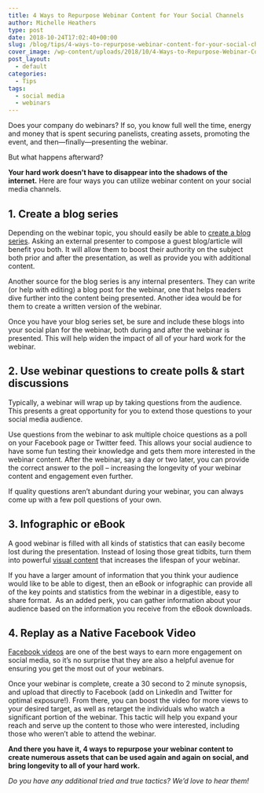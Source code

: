 ```yaml
---
title: 4 Ways to Repurpose Webinar Content for Your Social Channels
author: Michelle Heathers
type: post
date: 2018-10-24T17:02:40+00:00
slug: /blog/tips/4-ways-to-repurpose-webinar-content-for-your-social-channels
cover_image: /wp-content/uploads/2018/10/4-Ways-to-Repurpose-Webinar-Content-for-Your-Social-Channels.png
post_layout:
  - default
categories:
  - Tips
tags:
  - social media
  - webinars
---
```


<span style="font-weight: 400;">Does your company do webinars? If so, you know full well the time, energy and money that is spent securing panelists, creating assets, promoting the event, and then—finally—presenting the webinar.</span>

<span style="font-weight: 400;">But what happens afterward?</span>

**Your hard work doesn’t have to disappear into the shadows of the internet.** <span style="font-weight: 400;">Here are four ways you can utilize webinar content on your social media channels. </span>

## **1. Create a blog series**

<span style="font-weight: 400;">Depending on the webinar topic, you should easily be able to </span>[<span style="font-weight: 400;">create a blog series</span>][1]<span style="font-weight: 400;">. Asking an external presenter to compose a guest blog/article will benefit you both. It will allow them to boost their authority on the subject both prior and after the presentation, as well as provide you with additional content. </span>

<span style="font-weight: 400;">Another source for the blog series is any internal presenters. They can write (or help with editing) a blog post for the webinar, one that helps readers dive further into the content being presented. Another idea would be for them to create a written version of the webinar.</span>

<span style="font-weight: 400;">Once you have your blog series set, be sure and include these blogs into your social plan for the webinar, both during and after the webinar is presented. This will help widen the impact of all of your hard work for the webinar.</span>

## **2. Use webinar questions to create polls & start discussions**

<span style="font-weight: 400;">Typically, a webinar will wrap up by taking questions from the audience. This presents a great opportunity for you to extend those questions to your social media audience. </span>

<span style="font-weight: 400;">Use questions from the webinar to ask multiple choice questions as a poll on your Facebook page or Twitter feed. This allows your social audience to have some fun testing their knowledge and gets them more interested in the webinar content. After the webinar, say a day or two later, you can provide the correct answer to the poll &#8211; increasing the longevity of your webinar content and engagement even further.</span>

<span style="font-weight: 400;">If quality questions aren’t abundant during your webinar, you can always come up with a few poll questions of your own. </span>

## **3. Infographic or eBook**

<span style="font-weight: 400;">A good webinar is filled with all kinds of statistics that can easily become lost during the presentation. Instead of losing those great tidbits, turn them into powerful </span>[<span style="font-weight: 400;">visual content</span>][2] <span style="font-weight: 400;">that increases the lifespan of your webinar.   </span>

<span style="font-weight: 400;">If you have a larger amount of information that you think your audience would like to be able to digest, then an eBook or infographic can provide all of the key points and statistics from the webinar in a digestible, easy to share format.  As an added perk, you can gather information about your audience based on the information you receive from the eBook downloads. </span>

## **4. Replay as a Native Facebook Video**

[<span style="font-weight: 400;">Facebook videos</span>][3] <span style="font-weight: 400;">are one of the best ways to earn more engagement on social media, so it’s no surprise that they are also a helpful avenue for ensuring you get the most out of your webinars. </span>

<span style="font-weight: 400;">Once your webinar is complete, create a 30 second to 2 minute synopsis, and upload that directly to Facebook (add on LinkedIn and Twitter for optimal exposure!). From there, you can boost the video for more views to your desired target, as well as retarget the individuals who watch a significant portion of the webinar. This tactic will help you expand your reach and serve up the content to those who were interested, including those who weren’t able to attend the webinar. </span>

**And there you have it, 4 ways to repurpose your webinar content to create numerous assets that can be used again and again on social, and bring longevity to all of your hard work.**

_<span style="font-weight: 400;">Do you have any additional tried and true tactics? We’d love to hear them!</span>_

[1]: http://localhost/brandglue/old-website/blog/social-media/8-essential-elements-winning-blog-post
[2]: http://localhost/brandglue/old-website/blog/social-media-tips/simple-tools-to-create-eye-catching-visual-content
[3]: http://localhost/brandglue/old-website/blog/social-media/5-tips-maximize-effectiveness-facebook-live-video
